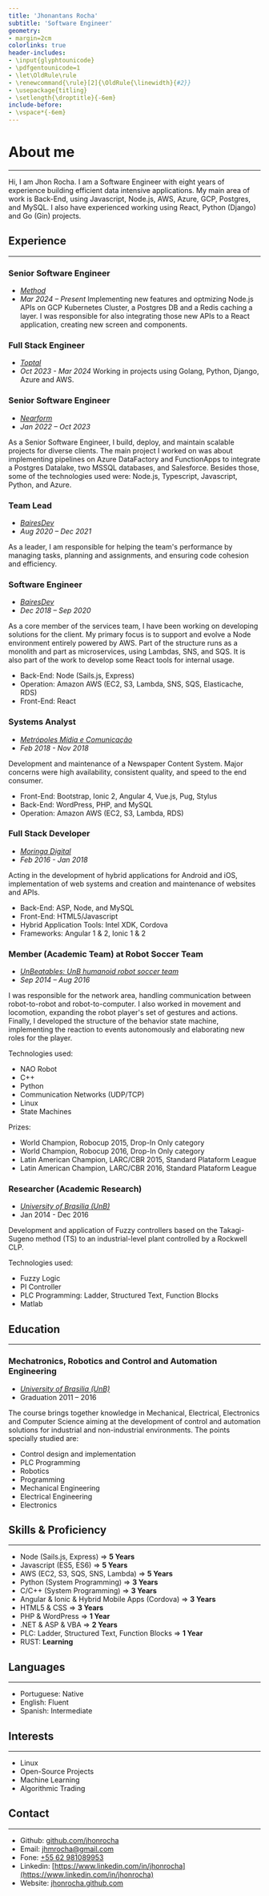 ```yaml
---
title: 'Jhonantans Rocha'
subtitle: 'Software Engineer'
geometry:
- margin=2cm
colorlinks: true
header-includes:
- \input{glyphtounicode}
- \pdfgentounicode=1
- \let\OldRule\rule
- \renewcommand{\rule}[2]{\OldRule{\linewidth}{#2}}
- \usepackage{titling}
- \setlength{\droptitle}{-6em} 
include-before:
- \vspace*{-6em} 
---
```


# About me

---

Hi, I am Jhon Rocha. I am a Software Engineer with eight years of experience building efficient data intensive applications. My main area of work is Back-End, using Javascript, Node.js, AWS, Azure, GCP, Postgres, and MySQL. 
I also have experienced working using React, Python (Django) and Go (Gin) projects.

## Experience

---

### Senior Software Engineer

- [*Method*](https://www.methodusa.com/)
- *Mar 2024 – Present*
Implementing new features and optmizing Node.js APIs on GCP Kubernetes Cluster, a Postgres DB and a Redis caching a layer. I was responsible for also integrating those new APIs to a React application, creating new screen and components. 

### Full Stack Engineer

- [*Toptal*](https://www.toptal.com/)
- *Oct 2023 - Mar 2024*
Working in projects using Golang, Python, Django, Azure and AWS.

### Senior Software Engineer

- [*Nearform*](https://www.nearform.com/)
- *Jan 2022 – Oct 2023*

As a Senior Software Engineer, I build, deploy, and maintain scalable projects for diverse clients. The main project I worked on was about implementing pipelines on Azure DataFactory and FunctionApps to integrate a Postgres Datalake, two MSSQL databases, and Salesforce.
Besides those, some of the technologies used were: Node.js, Typescript, Javascript, Python, and Azure.

### Team Lead

- [*BairesDev*](http://bairesdev.com/)
- *Aug 2020 – Dec 2021*

As a leader, I am responsible for helping the team's performance by managing tasks, planning and assignments, and ensuring code cohesion and efficiency.

### Software Engineer

- [*BairesDev*](http://bairesdev.com/)
- *Dec 2018 – Sep 2020*

As a core member of the services team, I have been working on developing solutions for the client. My primary focus is to support and evolve a Node environment entirely powered by AWS. Part of the structure runs as a monolith and part as microservices, using Lambdas, SNS, and SQS. It is also part of the work to develop
some React tools for internal usage.

- Back-End: Node (Sails.js, Express)
- Operation: Amazon AWS (EC2, S3, Lambda, SNS, SQS, Elasticache, RDS)
- Front-End: React

### Systems Analyst

- [*Metrópoles Mídia e Comunicação*](https://www.metropoles.com/)
- *Feb 2018 - Nov 2018*

Development and maintenance of a Newspaper Content System. Major concerns were
high availability, consistent quality, and speed to the end consumer.

- Front-End: Bootstrap, Ionic 2, Angular 4, Vue.js, Pug, Stylus
- Back-End: WordPress, PHP, and MySQL
- Operation: Amazon AWS (EC2, S3, Lambda, RDS)

### Full Stack Developer

- [*Moringa Digital*](http://www.moringadigital.com.br/)
- *Feb 2016 - Jan 2018*

Acting in the development of hybrid applications for Android and iOS,
implementation of web systems and creation and maintenance of websites and APIs.

  - Back-End: ASP, Node, and MySQL
  - Front-End: HTML5/Javascript
  - Hybrid Application Tools: Intel XDK, Cordova
  - Frameworks: Angular 1 & 2, Ionic 1 & 2

### Member (Academic Team) at Robot Soccer Team

- [*UnBeatables: UnB humanoid robot soccer team*](https://www.facebook.com/unbeatablesbr/)
- *Sep 2014 – Aug 2016*

I was responsible for the network area, handling communication between robot-to-robot
and robot-to-computer. I also worked in movement and locomotion,
expanding the robot player's set of gestures and actions. Finally, I
developed the structure of the behavior state machine, implementing the reaction
to events autonomously and elaborating new roles for the player.

Technologies used:

- NAO Robot
- C++
- Python
- Communication Networks (UDP/TCP)
- Linux
- State Machines

Prizes:

- World Champion, Robocup 2015, Drop-In Only category
- World Champion, Robocup 2016, Drop-In Only category
- Latin American Champion, LARC/CBR 2015, Standard Plataform League
- Latin American Champion, LARC/CBR 2016, Standard Plataform League

### Researcher (Academic Research)

- [*University of Brasilia (UnB)*](http://unb.br/)
- Jan 2014 - Dec 2016

Development and application of Fuzzy controllers based on the Takagi-Sugeno
method (TS) to an industrial-level plant controlled by a Rockwell CLP.

Technologies used:

- Fuzzy Logic
- PI Controller
- PLC Programming: Ladder, Structured Text, Function Blocks
- Matlab

## Education

---

### Mechatronics, Robotics and Control and Automation Engineering

- [*University of Brasilia (UnB)*](http://unb.br/)
- Graduation 2011 – 2016

The course brings together knowledge in Mechanical, Electrical, Electronics and
Computer Science aiming at the development of control and automation solutions
for industrial and non-industrial environments. The points specially studied are:

- Control design and implementation
- PLC Programming
- Robotics
- Programming
- Mechanical Engineering
- Electrical Engineering
- Electronics

## Skills & Proficiency

---

- Node (Sails.js, Express) => **5 Years**
- Javascript (ES5, ES6) => **5 Years**
- AWS (EC2, S3, SQS, SNS, Lambda) => **5 Years**
- Python (System Programming) => **3 Years**
- C/C++ (System Programming) => **3 Years**
- Angular & Ionic & Hybrid Mobile Apps (Cordova) => **3 Years**
- HTML5 & CSS => **3 Years**
- PHP & WordPress => **1 Year**
- .NET & ASP & VBA => **2 Years**
- PLC: Ladder, Structured Text, Function Blocks => **1 Year**
- RUST: **Learning**

## Languages

---

- Portuguese: Native
- English: Fluent
- Spanish: Intermediate

## Interests

---

- Linux
- Open-Source Projects
- Machine Learning
- Algorithmic Trading

## Contact

---

- Github: [github.com/jhonrocha](https://github.com/jhonrocha)
- Email: [jhmrocha@gmail.com](mailto:jhmrocha@gmail.com)
- Fone: [+55 62 981089953](tel:+5562981089953)
- Linkedin: [https://www.linkedin.com/in/jhonrocha](https://www.linkedin.com/in/jhonrocha)
- Website: [jhonrocha.github.com](https://jhonrocha.github.com)
